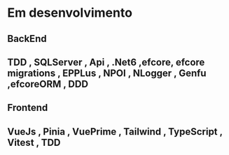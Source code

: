 <h1> Em desenvolvimento </h1>
<h2>BackEnd</h2>
<h2> TDD , SQLServer , Api , .Net6 ,efcore, efcore migrations , EPPLus , NPOI , NLogger , Genfu ,efcoreORM , DDD</h2> 
<h2>Frontend</h2>
<h2>VueJs ,  Pinia , VuePrime , Tailwind , TypeScript , Vitest , TDD </h2>
 
 
